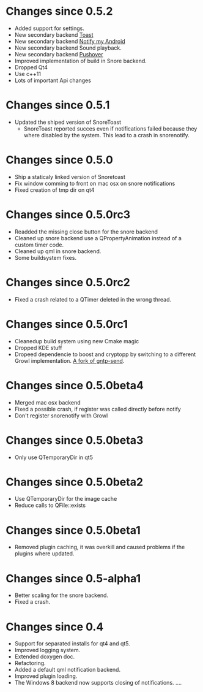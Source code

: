 # Changes since 0.5.2 #
- Added support for settings.
- New secondary backend [Toast](http://supertoasty.com/)
- New secondary backend [Notify my Android](https://www.notifymyandroid.com/)
- New secondary backend Sound playback.
- New secondary backend [Pushover](https://pushover.net/) 
- Improved implementation of build in Snore backend.
- Dropped Qt4
- Use c++11
- Lots of important Api changes


# Changes since 0.5.1 #
- Updated the shiped version of SnoreToast
	- SnoreToast reported succes even if notifications failed because they where disabled by the system. This lead to a crash in snorenotify.

# Changes since 0.5.0 #
- Ship  a staticaly linked version of Snoretoast
- Fix window comming to front on mac osx on snore notifications
- Fixed creation of tmp dir on qt4

# Changes since 0.5.0rc3 #
- Readded the missing close button for the snore backend
- Cleaned up snore backend use a QPropertyAnimation instead of a custom timer code.
- Cleaned up qml in snore backend.
- Some buildsystem fixes.

# Changes since 0.5.0rc2 #
- Fixed a crash related to a QTimer deleted in the wrong thread.

# Changes since 0.5.0rc1 #
- Cleanedup build system using new Cmake magic
- Dropped KDE stuff
- Dropeed dependencie to boost and cryptopp by switching to a different Growl implementation. [A fork of gntp-send](https://github.com/Snorenotify/SnoreGrowl).


# Changes since 0.5.0beta4 #
- Merged mac osx backend
- Fixed a possible crash, if register was called directly before notify
- Don't register snorenotify with Growl

# Changes since 0.5.0beta3 #
- Only use QTemporaryDir  in qt5

# Changes since 0.5.0beta2 #
- Use  QTemporaryDir for the image cache
- Reduce calls to QFile::exists

# Changes since 0.5.0beta1 #
- Removed plugin caching, it was overkill and caused problems if the plugins where updated.

# Changes since 0.5-alpha1 #
- Better scaling for the snore backend.
- Fixed a crash.

# Changes since 0.4 #
- Support for separated installs for qt4 and qt5.
- Improved logging system.
- Extended doxygen doc.
- Refactoring.
- Added a default qml notification backend.
- Improved plugin loading.
- The Windows 8 backend now supports closing of notifications.
....
